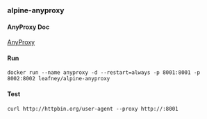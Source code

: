 ### alpine-anyproxy

#### AnyProxy Doc

[AnyProxy](http://anyproxy.io/cn/)

#### Run

```
docker run --name anyproxy -d --restart=always -p 8001:8001 -p 8002:8002 leafney/alpine-anyproxy
```

#### Test

```
curl http://httpbin.org/user-agent --proxy http://:8001
```

